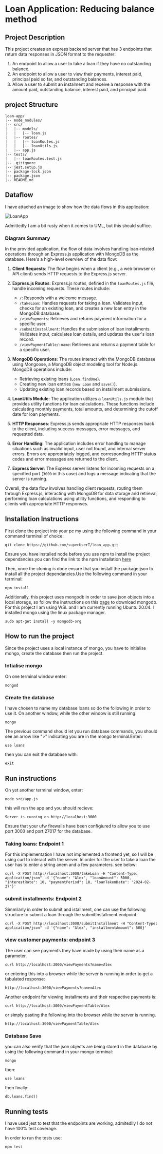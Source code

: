 # Loan Application: Reducing balance method

## Project Description

This project creates an express backend server that has 3 endpoints that return data responses in JSON
format to the requester:
1. An endpoint to allow a user to take a loan if they have no outstanding balance.
2. An endpoint to allow a user to view their payments, interest paid, principal paid so far, and
outstanding balances.
3. Allow a user to submit an instalment and receive a response with the amount paid, outstanding
balance, interest paid, and principal paid.


## project Structure
```
loan-app/
|-- node_modules/
|-- src/
|   |-- models/
|   |   |-- loan.js
|   |-- routes/
|   |   |-- loanRoutes.js
|   |   |-- loanUtils.js
|   |-- app.js
|-- tests/
|   |-- loanRoutes.test.js
|-- .gitignore
|-- jest.setup.js
|-- package-lock.json
|-- package.json
|-- README.md
```

## Dataflow

I have attached an image to show how the data flows in this application:

![LoanApp](https://github.com/superUserT/loan_app/assets/126233103/77a1cdaf-1993-432a-8f20-57293b30a404)


Admittedly I am a bit rusty when it comes to UML, but this should suffice.

### Diagram Summary

In the provided application, the flow of data involves handling loan-related operations through an Express.js application with MongoDB as the database. Here's a high-level overview of the data flow:

1. **Client Requests**: The flow begins when a client (e.g., a web browser or API client) sends HTTP requests to the Express.js server.

2. **Express.js Routes**: Express.js routes, defined in the `loanRoutes.js` file, handle incoming requests. These routes include:

   - `/`: Responds with a welcome message.
   - `/takeLoan`: Handles requests for taking a loan. Validates input, checks for an existing loan, and creates a new loan entry in the MongoDB database.
   - `/viewPayments`: Retrieves and returns payment information for a specific user.
   - `/submitInstallment`: Handles the submission of loan installments. Validates input, calculates loan details, and updates the user's loan record.
   - `/viewPaymentTable/:name`: Retrieves and returns a payment table for a specific user.

3. **MongoDB Operations**: The routes interact with the MongoDB database using Mongoose, a MongoDB object modeling tool for Node.js. MongoDB operations include:

   - Retrieving existing loans (`Loan.findOne`).
   - Creating new loan entries (`new Loan` and `save()`).
   - Updating existing loan records based on installment submissions.

4. **LoanUtils Module**: The application utilizes a `loanUtils.js` module that provides utility functions for loan calculations. These functions include calculating monthly payments, total amounts, and determining the cutoff date for loan payments.

5. **HTTP Responses**: Express.js sends appropriate HTTP responses back to the client, including success messages, error messages, and requested data.

6. **Error Handling**: The application includes error handling to manage situations such as invalid input, user not found, and internal server errors. Errors are appropriately logged, and corresponding HTTP status codes and error messages are returned to the client.

7. **Express Server**: The Express server listens for incoming requests on a specified port (`3000` in this case) and logs a message indicating that the server is running.

Overall, the data flow involves handling client requests, routing them through Express.js, interacting with MongoDB for data storage and retrieval, performing loan calculations using utility functions, and responding to clients with appropriate HTTP responses.


## Installation Instructions

First clone the project into your pc my using the following command in your command terminal of choice:

```
git clone https://github.com/superUserT/loan_app.git
```

Ensure you have installed node before you use npm to install the project dependancies.you can find the link 
to the npm installation [here](https://nodejs.org/en/download)

Then, once the cloning is done ensure that you install the package.json to install all the project dependancies.Use the following command in your terminal:

```
npm install
```

Additionally, this project uses mongodb in order to save json objects into a local storage, so follow the instructions on this [page](https://www.mongodb.com/docs/manual/tutorial/install-mongodb-on-ubuntu/) to download mongodb. For this project I am using WSL and I am currently running Ubuntu 20.04. I installed mongo using the linux package manager. 

```
sudo apt-get install -y mongodb-org
```

## How to run the project

Since the project uses a local instance of mongo, you have to initialise mongo, create the database then run the project.

### Intialise mongo

On one terminal window enter:

```
mongod
```

### Create the database

I have chosen to name my database loans so do the following in order to use it.
On another window, while the other window is still running:

```
mongo
```

The previous command should let you run database commands, you should see an arrow like ">" indicating you are in the mongo terminal.Enter:

```
use loans
```
then you can exit the database with:

```
exit
```


## Run instructions

On yet another terminal window, enter:

```
node src/app.js
```

this will run the app and you should recieve:

```
Server is running on http://localhost:3000
```

Ensure that your ufw firewalls have been configiured to allow you to use port 3000 and port 27017 for the database.


### Taking loans: Endpoint 1

For this implementation I have not implemented a frontend yet, so I will be using curl to interact with the server. In order for the user to take a loan the user has to enter a string anem and a few parameters. see below:

```
curl -X POST http://localhost:3000/takeLoan -H "Content-Type: application/json" -d '{"name": "Alex", "loanAmount": 5000, "interestRate": 10, "paymentPeriod": 18, "loanTakenDate": "2024-02-27"}'
```


### submit installments: Endpoint 2

Simmilarly in order to submit and istallment, one can use the following structure to submit a loan through the submitInstallment endpoint.

```
curl -X POST http://localhost:3000/submitInstallment -H "Content-Type: application/json" -d '{"name": "Alex", "installmentAmount": 500}'
```

### view customer payments: endpoint 3

The user can see payments they have made by using their name as a parameter.

```
curl http://localhost:3000/viewPayments?name=Alex
```

or entering this into a browser while the server is running in order to get a tabulated response:

```
http://localhost:3000/viewPayments?name=Alex
```

Another endpoint for viewing installments and their respective payments is:


```
curl http://localhost:3000/viewPaymentTable/Alex
```

or simply pasting the following into the browser while the server is running.

```
http://localhost:3000/viewPaymentTable/Alex
```


### Database Save

you can also verify that the json objects are being stored in the database by using the following command in your mongo terminal:

```
mongo
```

then:

```
use loans
```

then finally:

```
db.loans.find()
```


## Running tests

I have used jest to test that the endpoints are working, admitedlly I do not have 100% test coverage.

In order to run the tests use: 

```
npm test
```
